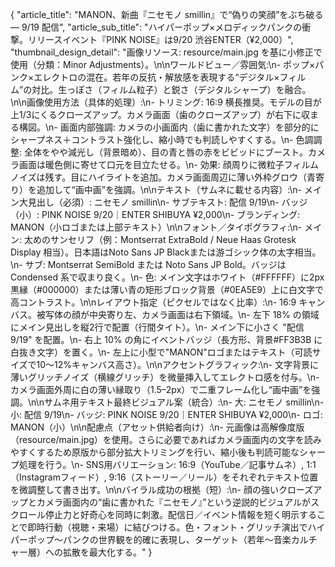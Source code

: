 

{
    "article_title": "MANON、新曲『ニセモノ smillin』で“偽りの笑顔”をぶち破る — 9/19 配信",
    "article_sub_title": "ハイパーポップ×メロディックパンクの衝撃。リリースイベント『PINK NOISE』は9/20 渋谷ENTER（¥2,000）",
    "thumbnail_design_detail": "画像リソース: resource/main.jpg を基に小修正で使用（分類：Minor Adjustments）。\n\nワールドビュー／雰囲気:\n- ポップ×パンク×エレクトロの混在。若年の反抗・解放感を表現する“デジタル×フィルム”の対比。生っぽさ（フィルム粒子）と鋭さ（デジタルシャープ）を融合。\n\n画像使用方法（具体的処理）:\n- トリミング: 16:9 横長推奨。モデルの目が上1/3にくるクローズアップ。カメラ画面（歯のクローズアップ）が右下に収まる構図。\n- 画面内部強調: カメラの小画面内（歯に書かれた文字）を部分的にシャープネス＋コントラスト強化し、縮小時でも判読しやすくする。\n- 色調調整: 全体をやや減光し（背景暗め）、目の青と唇の赤をビビッドにブースト。カメラ画面は暖色側に寄せて口元を目立たせる。\n- 効果: 顔周りに微粒子フィルムノイズは残す。目にハイライトを追加。カメラ画面周辺に薄い外枠グロウ（青寄り）を追加して“画中画”を強調。\n\nテキスト（サムネに載せる内容）:\n- メイン大見出し（必須）: ニセモノ smillin\n- サブテキスト: 配信 9/19\n- バッジ（小）: PINK NOISE 9/20｜ENTER SHIBUYA ¥2,000\n- ブランディング: MANON（小ロゴまたは上部テキスト）\n\nフォント／タイポグラフィ:\n- メイン: 太めのサンセリフ（例：Montserrat ExtraBold / Neue Haas Grotesk Display 相当）。日本語はNoto Sans JP Blackまたは游ゴシック体の太字相当。\n- サブ: Montserrat SemiBold または Noto Sans JP Bold。バッジは Condensed 系で収まり良く。\n- 色: メイン文字はホワイト（#FFFFFF）に2px黒縁（#000000）または薄い青の矩形ブロック背景（#0EA5E9）上に白文字で高コントラスト。\n\nレイアウト指定（ピクセルではなく比率）:\n- 16:9 キャンバス。被写体の顔が中央寄り左、カメラ画面は右下領域。\n- 左下 18% の領域にメイン見出しを縦2行で配置（行間タイト）。\n- メイン下に小さく \"配信 9/19\" を配置。\n- 右上 10% の角にイベントバッジ（長方形、背景#FF3B3B に白抜き文字）を置く。\n- 左上に小型で\"MANON\"ロゴまたはテキスト（可読サイズで10〜12%キャンバス高さ）。\n\nアクセントグラフィック:\n- 文字背景に薄いグリッチノイズ（横線グリッチ）を微量挿入してエレクトロ感を付与。\n- カメラ画面外周に白の薄い縁取り（1.5–2px）で二重フレーム化し“画中画”を強調。\n\nサムネ用テキスト最終ビジュアル案（統合）:\n- 大: ニセモノ smillin\n- 小: 配信 9/19\n- バッジ: PINK NOISE 9/20｜ENTER SHIBUYA ¥2,000\n- ロゴ: MANON（小）\n\n配慮点（アセット供給者向け）:\n- 元画像は高解像度版（resource/main.jpg）を使用。さらに必要であればカメラ画面内の文字を読みやすくするため原版から部分拡大トリミングを行い、縮小後も判読可能なシャープ処理を行う。\n- SNS用バリエーション: 16:9（YouTube／記事サムネ）, 1:1（Instagramフィード）, 9:16（ストーリー／リール）をそれぞれテキスト位置を微調整して書き出す。\n\nバイラル成功の根拠（短）:\n- 顔の強いクローズアップとカメラ画面内の“歯に書かれた『ニセモノ』”という逆説的ビジュアルがスクロール停止力と好奇心を同時に刺激。配信日／イベント情報を短く明示することで即時行動（視聴・来場）に結びつける。色・フォント・グリッチ演出でハイパーポップ〜パンクの世界観を的確に表現し、ターゲット（若年〜音楽カルチャー層）への拡散を最大化する。"
}
